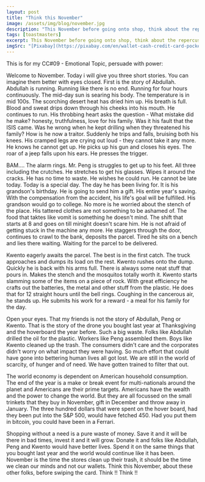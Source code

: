 ```yaml
---
layout: post
title: "Think this November"
image: /assets/img/blog/november.jpg
description: "This November before going onto shop, think about the repercussions of your actions"
tags: [toastmasters]
excerpt: This November before going onto shop, think about the repercussions of your actions.
imgSrc: "[Pixabay](https://pixabay.com/en/wallet-cash-credit-card-pocket-1013789/)"
---
```

This is for my CC#09 - Emotional Topic, persuade with power:

Welcome to November. Today i will give you three short stories. You can imagine them better with eyes closed. First is the story of Abdullah. Abdullah is running. Running like there is no end. Running for four hours continuously. The mid-day sun is searing his body. The temperature is in mid 100s. The scorching desert heat has dried him up. His breath is full. Blood and sweat drips down through his cheeks into his mouth. He continues to run. His throbbing heart asks the question - What mistake did he make? honesty, truthfulness, love for his family. Was it his fault that the ISIS came. Was he wrong when he kept drilling when they threatened his family? How is he now a traitor. Suddenly he trips and falls, bruising both his knees. His cramped legs are crying out loud - they cannot take it any more. He knows he cannot get up. He picks up his gun and closes his eyes. The roar of a jeep falls upon his ears. He presses the trigger.


BAM.... The alarm rings. Mr. Peng is struggles to get up to his feet. All three including the crutches. He stretches to get his glasses. Wipes it around the cracks. He has no time to waste. He wishes he could run. He cannot be late today. Today is a special day. The day he has been living for. It is his grandson's birthday. He is going to send him a gift. His entire year's saving. With the compensation from the accident, his life's goal will be fulfilled. His grandson would go to college. No more is he worried about the stench of the place. His tattered clothes are not something to be ashamed of. The food that taktes like vomit is something he doesn't mind. The shift that starts at 8 and goes on till minight doesn't scare him. He is not afraid of getting stuck in the machine any more. He staggers through the door, continues to crawl to the bank, deposits the parcel. Tired he sits on a bench and lies there waiting. Waiting for the parcel to be delivered.


Kwento eagerly awaits the parcel. The best is in the first catch. The truck approaches and dumps its load on the rest. Kwento rushes onto the dump. Quickly he is back with his arms full. There is always some neat stuff that pours in. Makes the stench and the mosquitos totally worth it. Kwento starts slamming some of the items on a piece of rock. With great efficiency he crafts out the batteries, the metal and other stuff from the plastic. He does that for 12 straight hours until the bell rings. Coughing in the cancerous air, he stands up. He submits his work for a reward - a meal for his family for the day.


Open your eyes. That my friends is not the story of Abdullah, Peng or Kwento. That is the story of the drone you bought last year at Thanksgiving and the hoverboard the year before. Such a big waste. Folks like Abdullah drilled the oil for the plastic. Workers like Peng assembled them. Boys like Kwento cleaned up the trash. The consumers didn't care and the corporates didn't worry on what impact they were having. So much effort that could have gone into bettering human lives all got lost. We are still in the world of scarcity, of hunger and of need. We have gotten trained to filter that out.


The world economy is dependent on American household consumption. The end of the year is a make or break event for multi-nationals around the planet and Americans are their prime targets. Americans have the wealth and the power to change the world. But they are all focussed on the small trinkets that they buy in November, gift in December and throw away in January. The three hundred dollars that were spent on the hover board, had they been put into the S&P 500, would have fetched 450. Had you put them in bitcoin, you could have been in a Ferrari.


Shopping without a need is a pure waste of money. Save it and it will be there in bad times, invest it and it will grow. Donate it and folks like Abdullah, Peng and Kwento would have better lives. Spend it on the same things that you bought last year and the world would continue like it has been. November is the time the stores clean up their trash, it should be the time we clean our minds and not our wallets. Think this November, about these other folks, before swiping the card. Think !! Think !!

